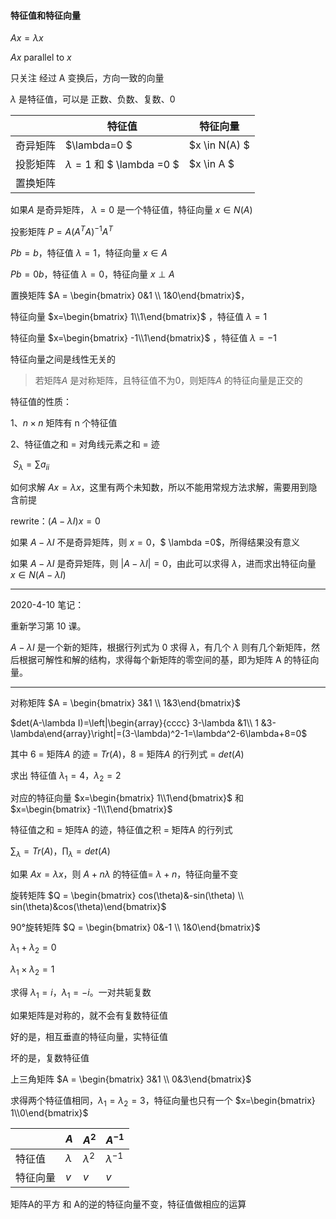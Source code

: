 #### 特征值和特征向量



$Ax = \lambda x$

$Ax$ parallel to $x$

只关注 经过 A 变换后，方向一致的向量 



$\lambda$ 是特征值，可以是 正数、负数、复数、0



|          | 特征值                         | 特征向量      |
| -------- | ------------------------------ | ------------- |
| 奇异矩阵 | $\lambda=0 $                   | $x \in N(A) $ |
| 投影矩阵 | $\lambda =1$ 和 $ \lambda =0 $ | $x \in A $    |
| 置换矩阵 |                                |               |



如果$A$ 是奇异矩阵， $\lambda =0$ 是一个特征值，特征向量 $x \in N(A)$



投影矩阵 $P=A(A^TA)^{-1}A^T$

$Pb = b$，特征值 $\lambda=1$，特征向量 $x \in A$

$Pb = 0b$，特征值 $\lambda=0$，特征向量 $x \perp A$



置换矩阵 $A = \begin{bmatrix} 0&1 \\ 1&0\end{bmatrix}$，

特征向量 $x=\begin{bmatrix} 1\\1\end{bmatrix}$ ，特征值 $\lambda=1$

特征向量 $x=\begin{bmatrix} -1\\1\end{bmatrix}$ ，特征值 $\lambda=-1$

特征向量之间是线性无关的

> 若矩阵$A$ 是对称矩阵，且特征值不为0，则矩阵$A$ 的特征向量是正交的



特征值的性质：

1、$n\times n$ 矩阵有 n 个特征值

2、特征值之和 = 对角线元素之和 = 迹 

​      $S_\lambda = \sum{a_{ii}}$



如何求解 $Ax = \lambda x$，这里有两个未知数，所以不能用常规方法求解，需要用到隐含前提

rewrite：$(A-\lambda I)x = 0$

如果 $A-\lambda I$ 不是奇异矩阵，则 $x = 0$，$ \lambda =0$，所得结果没有意义

如果 $A - \lambda I$ 是奇异矩阵，则 $|A-\lambda I|=0$，由此可以求得 $\lambda$，进而求出特征向量 $x \in N(A -\lambda I)$



---

2020-4-10 笔记：

重新学习第 10 课。

$A-\lambda I$ 是一个新的矩阵，根据行列式为 0 求得 $\lambda$，有几个 $\lambda$ 则有几个新矩阵，然后根据可解性和解的结构，求得每个新矩阵的零空间的基，即为矩阵 A 的特征向量。

---



对称矩阵 $A = \begin{bmatrix} 3&1 \\ 1&3\end{bmatrix}$

$det(A-\lambda I)=\left|\begin{array}{cccc} 3-\lambda &1\\  1 &3-\lambda\end{array}\right|=(3-\lambda)^2-1=\lambda^2-6\lambda+8=0$

其中 6 = 矩阵$A$ 的迹 = $Tr(A)$，8 = 矩阵$A$ 的行列式 = $det(A)$

求出 特征值 $\lambda_1=4$，$\lambda_2=2$

对应的特征向量 $x=\begin{bmatrix} 1\\1\end{bmatrix}$  和 $x=\begin{bmatrix} -1\\1\end{bmatrix}$

特征值之和 = 矩阵A 的迹，特征值之积 = 矩阵A 的行列式

$\sum_\lambda=Tr(A)$，$\prod_\lambda=det(A)$



如果 $Ax = \lambda x$，则 $A+n\lambda$ 的特征值= $\lambda + n$，特征向量不变



旋转矩阵 $Q = \begin{bmatrix} cos(\theta)&-sin(\theta) \\ sin(\theta)&cos(\theta)\end{bmatrix}$ 

90°旋转矩阵 $Q = \begin{bmatrix} 0&-1 \\ 1&0\end{bmatrix}$ 

$\lambda_1+\lambda_2=0$

$\lambda_1 \times \lambda_2=1$

求得 $\lambda_1=i$，$\lambda_1=-i$。一对共轭复数

如果矩阵是对称的，就不会有复数特征值 

好的是，相互垂直的特征向量，实特征值

坏的是，复数特征值



上三角矩阵 $A = \begin{bmatrix} 3&1 \\ 0&3\end{bmatrix}$ 

求得两个特征值相同，$\lambda_1 = \lambda_2=3$，特征向量也只有一个 $x=\begin{bmatrix} 1\\0\end{bmatrix}$



|          | $A$       | $A^2$       | $A^{-1}$       |
| -------- | --------- | ----------- | -------------- |
| 特征值   | $\lambda$ | $\lambda^2$ | $\lambda^{-1}$ |
| 特征向量 | $v$       | $v$         | $v$            |

矩阵A的平方 和 A的逆的特征向量不变，特征值做相应的运算









